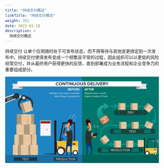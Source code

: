 ```yaml
---
title: "持续交付概述"
linkTitle: "持续交付概述"
weight: 351
date: 2021-01-18
description: >
  持续交付概述
---
```




持续交付 让单个应用随时处于可发布状态，而不用等待与其他变更绑定到一次发布中。持续交付使得发布变成一个频繁且平常的过程，因此组织可以以更低的风险经常交付，并从最终用户获得更快的反馈，直到部署成为业务流程和企业竞争力的重要组成部分。



![](images/infographic-cd.png)

